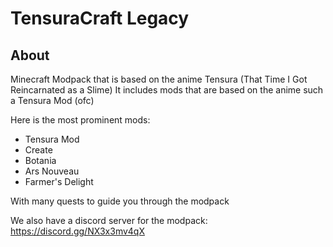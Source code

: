 # TensuraCraft Legacy

## About
Minecraft Modpack that is based on the anime Tensura (That Time I Got Reincarnated as a Slime)
It includes mods that are based on the anime such a Tensura Mod (ofc)

Here is the most prominent mods:

- Tensura Mod
- Create
- Botania
- Ars Nouveau
- Farmer's Delight

With many quests to guide you through the modpack

We also have a discord server for the modpack: https://discord.gg/NX3x3mv4qX
